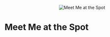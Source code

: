 <p align="center"><img src="./client/images/logo3.png" alt="Meet Me at the Spot" /></p>

# Meet Me at the Spot